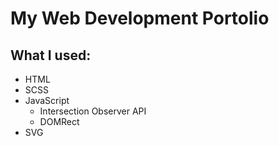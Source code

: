 # My Web Development Portolio

## What I used:

- HTML
- SCSS
- JavaScript
  - Intersection Observer API
  - DOMRect
- SVG
